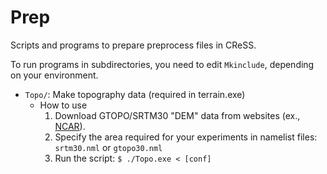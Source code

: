# Prep
Scripts and programs to prepare preprocess files in CReSS. 

To run programs in subdirectories, you need to edit `Mkinclude`, depending on your environment.

* `Topo/`: Make topography data (required in terrain.exe)
  * How to use
    1. Download GTOPO/SRTM30 "DEM" data from websites (ex., [NCAR](https://rda.ucar.edu/datasets/d758000/)). 
    2. Specify the area required for your experiments in namelist files: `srtm30.nml` or `gtopo30.nml`
    3. Run the script: `$ ./Topo.exe < [conf]`

